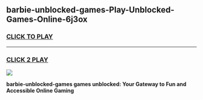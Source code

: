 
## barbie-unblocked-games-Play-Unblocked-Games-Online-6j3ox
<h3>
<a href="https://premium76.site?title=barbie-unblocked-games&ref=25A">CLICK TO PLAY</a></h3>
<hr>

<h3>
<a href="https://premium76.site?title=barbie-unblocked-games&ref=25A">CLICK 2 PLAY</a>
  
</h3>

<a href="https://premium76.site?title=barbie-unblocked-games&ref=25A"><img src="https://clearcache.store/games.png"></a>


**barbie-unblocked-games games unblocked: Your Gateway to Fun and Accessible Online Gaming**
